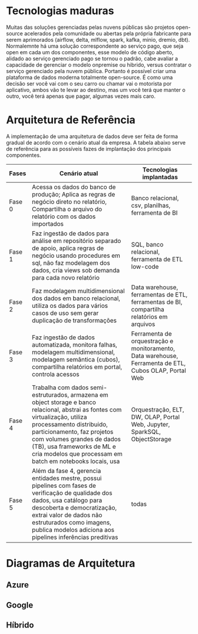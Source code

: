 # Tecnologias maduras
Muitas das soluções gerenciadas pelas nuvens públicas são projetos open-source acelerados pela comunidade ou abertas pela própria fabricante para serem aprimorados (airflow, delta, mlflow, spark, kafka, minio, dremio, dbt). Normalemnte há uma solução correspondente ao serviço pago, que seja open em cada um dos componentes, esse modelo de código aberto, alidado ao serviço gerenciado pago se tornou o padrão, cabe avaliar a capacidade de gerenciar o modelo onpremise ou hibrido, versus contratar o serviço gerenciado pela nuvem pública. Portanto é possível criar uma plataforma de dados moderna totalmente open-source. É como uma decisão ser você vai com o seu carro ou chamar vai o motorista por aplicativo, ambos vão te levar ao destino, mas um você terá que manter o outro, você terá apenas que pagar, algumas vezes mais caro.


# Arquitetura de Referência

A implementação de uma arquitetura de dados deve ser feita de forma gradual de acordo com o cenário atual da empresa. A tabela abaixo serve  de referência para as possíveis fazes de implantação dos principais componentes.

Fases | Cenário atual | Tecnologias implantadas
----- | --------- | -----------
Fase 0| Acessa os dados do banco de produção; Aplica as regras de negócio direto no relatório, Compartilha o arquivo do relatório com os dados importados | Banco relacional, csv, planilhas, ferramenta de BI
Fase 1 | Faz ingestão de dados para análise em repositório separado de apoio, aplica regras de negócio usando procedures em sql, não faz modelagem dos dados, cria views sob demanda para cada novo relatório | SQL, banco relacional, ferramenta de ETL low-code
Fase 2 | Faz modelagem multidimensional dos dados em banco relacional, utiliza os dados para vários casos de uso sem gerar duplicação de transformações | Data warehouse, ferramentas de ETL, ferramentas de BI, compartilha relatórios em arquivos
Fase 3 | Faz ingestão de dados automatizada, monitora falhas, modelagem multidimensional, modelagem semântica (cubos), compartilha relatórios em portal, controla acessos | Ferramenta de orquestração e monitoramento, Data warehouse, Ferramenta de ETL, Cubos OLAP, Portal Web
Fase 4 | Trabalha com dados semi-estruturados, armazena em object storage e banco relacional, abstrai as fontes com virtualização, utiliza processamento distribuido, particionamento, faz projetos com volumes grandes de dados (TB), usa frameworks de ML e cria modelos que processam em batch em notebooks locais, usa | Orquestração, ELT, DW, OLAP, Portal Web, Jupyter, SparkSQL, ObjectStorage
Fase 5 | Além da fase 4, gerencia entidades mestre, possui pipelines com fases de verificação de qualidade dos dados, usa catálogo para descoberta e democratização, extrai valor de dados não estruturados como imagens, publica modelos adiciona aos pipelines inferências preditivas | todas

# Diagramas de Arquitetura

## Azure
## Google
## Híbrido
